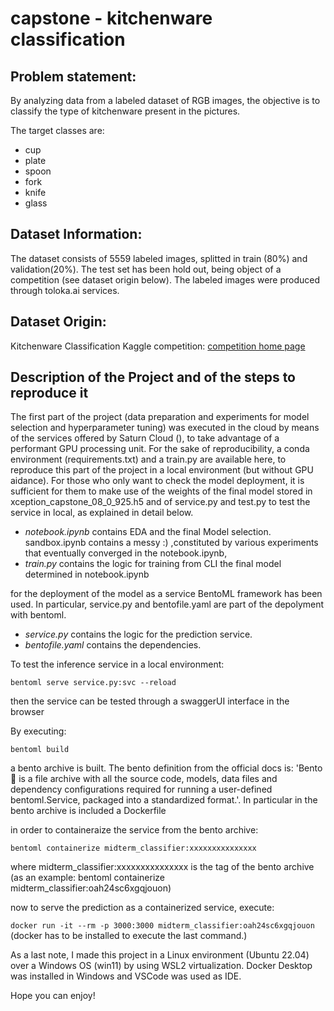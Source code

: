 # capstone  - kitchenware classification

## **Problem statement:**

By analyzing data from a labeled dataset of RGB images, the objective is to classify the type of kitchenware present in the pictures.

The target classes are:

* cup
* plate
* spoon
* fork
* knife
* glass

## **Dataset Information:**

The dataset consists of 5559 labeled images, splitted in train (80%) and validation(20%). The test set has been hold out, being object of a competition (see dataset origin below). The labeled images were produced through toloka.ai services.

## **Dataset Origin:**

Kitchenware Classification Kaggle competition: [competition home page](https://www.kaggle.com/competitions/kitchenware-classification/overview)

## Description of the Project and of the steps to reproduce it

The first part of the project (data preparation and experiments for model selection and hyperparameter tuning) was executed in the cloud by means of the services offered by Saturn Cloud (), to take advantage of a performant GPU processing unit. For the sake of reproducibility, a conda environment (requirements.txt) and a train.py are available here, to reproduce this part of the project in a local environment (but without GPU aidance). For those who only want to check the model deployment, it is sufficient for them to make use of the weights of the final model stored in xception_capstone_08_0_925.h5 and of service.py and test.py to test the service in local, as explained in detail below. 

* *notebook.ipynb* contains EDA and the final Model selection.
  sandbox.ipynb contains a messy :) ,constituted by various experiments that eventually converged in the notebook.ipynb,
* *train.py* contains the logic for training from CLI the final model determined in notebook.ipynb

for the deployment of the model as a service BentoML framework has been used. In particular, service.py and bentofile.yaml are part of the depolyment with bentoml.

* *service.py* contains the logic for the prediction service.
* *bentofile.yaml* contains the dependencies.

To test the inference service in a local environment:

`bentoml serve service.py:svc --reload`

then the service can be tested through a swaggerUI interface in the browser

By executing:

`bentoml build`

a bento archive is built. The bento definition from the official docs is: 'Bento 🍱 is a file archive with all the source code, models, data files and dependency configurations required for running a user-defined bentoml.Service, packaged into a standardized format.'. In particular in the bento archive is included a Dockerfile

in order to containeraize the service from the bento archive:

`bentoml containerize midterm_classifier:xxxxxxxxxxxxxxx`

where midterm_classifier:xxxxxxxxxxxxxxx is the tag of the bento archive (as an example: bentoml containerize midterm_classifier:oah24sc6xgqjouon)

now to serve the prediction as a containerized service, execute:

`docker run -it --rm -p 3000:3000 midterm_classifier:oah24sc6xgqjouon`
(docker has to be installed to execute the last command.)

As a last note, I made this project in a Linux environment (Ubuntu 22.04) over a Windows OS (win11) by using WSL2 virtualization. Docker Desktop was installed in Windows and VSCode was used as IDE.

Hope you can enjoy!
